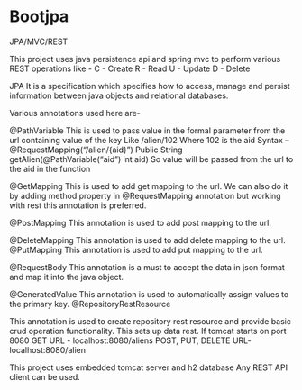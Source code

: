 # Bootjpa
JPA/MVC/REST

This project uses java persistence api and spring mvc to perform various REST operations like -
C - Create
R - Read
U - Update
D - Delete

JPA 
It is a specification which specifies how to access, manage and persist information between java objects and relational databases.

Various annotations used here are-

@PathVariable 
This is used to pass value in the formal parameter from the url containing value of the key 
Like /alien/102
Where 102 is the aid
Syntax – @RequestMapping(“/alien/{aid}”)
Public String getAlien(@PathVariable(“aid”) int aid)
So value will be passed from the url to the aid in the function 

@GetMapping
This is used to add get mapping to the url. We can also do it by adding method property in @RequestMapping annotation but working with rest this annotation is preferred.

@PostMapping
This annotation is used to add post mapping to the url.

@DeleteMapping
This annotation is used to  add delete mapping to the url.
@PutMapping
This annotation is used to add put mapping to the url.

@RequestBody 
This annotation is a must to accept the data in json format and map it into the java object.

@GeneratedValue
This annotation is used to automatically assign values to the primary key.
@RepositoryRestResource 

This annotation is used to create repository rest resource and provide basic crud operation functionality. This sets up data rest.
If tomcat starts on port 8080
GET
URL - localhost:8080/aliens
POST, PUT, DELETE
URL- localhost:8080/alien






This project uses embedded tomcat server and h2 database
Any REST API client can be used.
